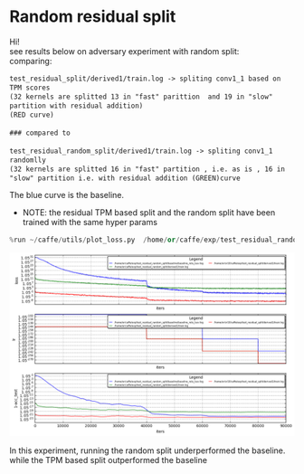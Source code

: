 
# Random residual split

Hi!<br>
see results below on adversary experiment with random split:<br>
comparing:
```
test_residual_split/derived1/train.log -> spliting conv1_1 based on TPM scores 
(32 kernels are splitted 13 in "fast" parittion  and 19 in "slow" partition with residual addition)
(RED curve)

### compared to 

test_residual_random_split/derived1/train.log -> spliting conv1_1 randomlly
(32 kernels are splitted 16 in "fast" partition , i.e. as is , 16 in "slow" partition i.e. with residual addition (GREEN)curve

```


The blue curve is the baseline.<br>
- NOTE: the residual TPM based split and the random split have been trained with the same hyper params


```python
%run ~/caffe/utils/plot_loss.py  /home/or/caffe/exp/test_residual_random_split/baseline/baseline_relu_lsuv.log   /home/or/caffe/exp/test_residual_random_split/derived1/train.log ~/or10/caffe/exp/test_residual_split/derived1/train.log  --avg 3
```


![png](output_2_0.png)


In this experiment, running the random split underperformed the baseline.<br>
while the TPM based split outperformed the baseline


